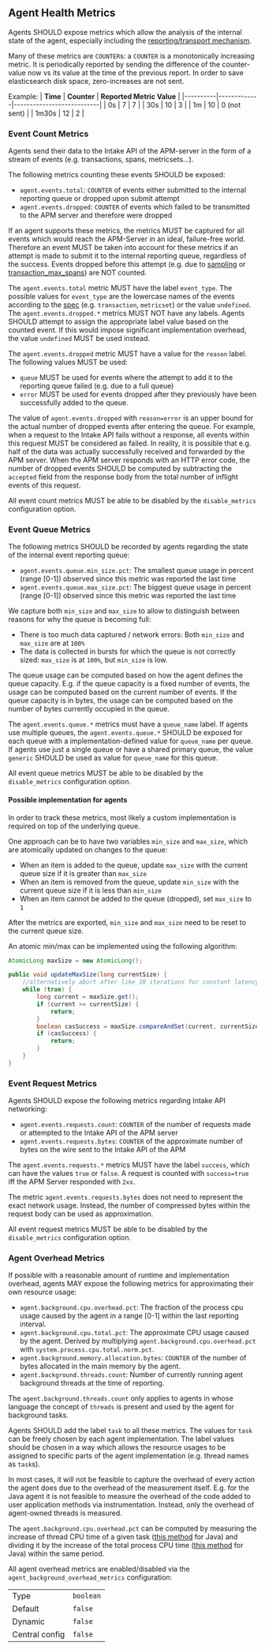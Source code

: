 ## Agent Health Metrics

Agents SHOULD expose metrics which allow the analysis of the internal state of the agent, especially including the [reporting/transport mechanism](transport.md).

Many of these metrics are `COUNTER`s: a `COUNTER` is a monotonically increasing metric.
It is periodically reported by sending the difference of the counter-value now vs its value at the time of the previous report.
In order to save elasticsearch disk space, zero-increases are not sent.

Example:
| **Time** | **Counter** | **Reported Metric Value** |
|----------|-------------|---------------------------|
| 0s       | 7           | 7                         |
| 30s      | 10          | 3                         |
| 1m       | 10          | 0 (not sent)              |
| 1m30s    | 12          | 2                         |


### Event Count Metrics

Agents send their data to the Intake API of the APM-server in the form of a stream of events (e.g. transactions, spans, metricsets...).

The following metrics counting these events SHOULD be exposed:
 - `agent.events.total`: `COUNTER` of events either submitted to the internal reporting queue or dropped upon submit attempt
 - `agent.events.dropped`: `COUNTER` of events which failed to be transmitted to the APM server and therefore were dropped

If an agent supports these metrics, the metrics MUST be captured for all events which would reach the APM-Server in an ideal, failure-free world.
Therefore an event MUST be taken into account for these metrics if an attempt is made to submit it to the internal reporting queue, regardless of the success.
Events dropped before this attempt (e.g. due to [sampling](tracing-sampling.md) or [transaction_max_spans](handling-huge-traces/tracing-spans-limit.md)) are NOT counted.

The `agent.events.total` metric MUST have the label `event_type`. The possible values for `event_type` are the lowercase names of the events according to the [spec](https://github.com/elastic/apm-server/tree/main/docs/spec/v2) (e.g. `transaction`, `metricset`) or the value `undefined`.
The `agent.events.dropped.*` metrics MUST NOT have any labels.
Agents SHOULD attempt to assign the appropriate label value based on the counted event. If this would impose significant implementation overhead, the value `undefined` MUST be used instead.

The `agent.events.dropped` metric MUST have a value for the `reason` label. The following values MUST be used:
* `queue` MUST be used for events where the attempt to add it to the reporting queue failed (e.g. due to a full queue)
* `error` MUST be used for events dropped after they previously have been successfully added to the queue.

The value of `agent.events.dropped` with `reason=error` is an upper bound for the actual number of dropped events after entering the queue.
For example, when a request to the Intake API fails without a response, all events within this request MUST be considered as failed.
In reality, it is possible that e.g. half of the data was actually successfully received and forwarded by the APM server.
When the APM server responds with an HTTP error code, the number of dropped events SHOULD be computed by subtracting the `accepted` field from the response body from the total number of inflight events of this request.

All event count metrics MUST be able to be disabled by the `disable_metrics` configuration option.

### Event Queue Metrics

The following metrics SHOULD be recorded by agents regarding the state of the internal event reporting queue:

 - `agent.events.queue.min_size.pct`: The smallest queue usage in percent (range [0-1]) observed since this metric was reported the last time
 - `agent.events.queue.max_size.pct`: The biggest queue usage in percent (range [0-1]) observed since this metric was reported the last time

We capture both `min_size` and `max_size` to allow to distinguish between reasons for why the queue is becoming full:
 * There is too much data captured / network errors: Both `min_size` and `max_size` are at `100%`
 * The data is collected in bursts for which the queue is not correctly sized: `max_size` is at `100%`, but `min_size` is low.

The queue usage can be computed based on how the agent defines the queue capacity.
E.g. if the queue capacity is a fixed number of events, the usage can be computed based on the current number of events.
If the queue capacity is in bytes, the usage can be computed based on the number of bytes currently occupied in the queue.

The `agent.events.queue.*` metrics must have a `queue_name` label. If agents use multiple queues, the `agent.events.queue.*` SHOULD be exposed for each queue with a implementation-defined value for `queue_name` per queue.
If agents use just a single queue or have a shared primary queue, the value `generic` SHOULD be used as value for `queue_name` for this queue.

All event queue metrics MUST be able to be disabled by the `disable_metrics` configuration option.

#### Possible implementation for agents

In order to track these metrics, most likely a custom implementation is required on top of the underlying queue.

One approach can be to have two variables `min_size` and `max_size`, which are atomically updated on changes to the queue:
 * When an item is added to the queue, update `max_size` with the current queue size if it is greater than `max_size`
 * When an item is removed from the queue, update `min_size` with the current queue size if it is less than `min_size`
 * When an item cannot be added to the queue (dropped), set `max_size` to `1`

After the metrics are exported, `min_size` and `max_size` need to be reset to the current queue size.

An atomic min/max can be implemented using the following algorithm:
```java
AtomicLong maxSize = new AtomicLong();

public void updateMaxSize(long currentSize) {
    //alternatively abort after like 10 iterations for constant latency
    while (true) { 
        long current = maxSize.get();
        if (current >= currentSize) {
            return;
        }
        boolean casSuccess = maxSize.compareAndSet(current, currentSize);
        if (casSuccess) {
            return;
        }
    }
}

```

### Event Request Metrics

Agents SHOULD expose the following metrics regarding Intake API networking:

 - `agent.events.requests.count`: `COUNTER` of the number of requests made or attempted to the Intake API of the APM server
 - `agent.events.requests.bytes`: `COUNTER` of the approximate number of bytes on the wire sent to the Intake API of the APM

The `agent.events.requests.*` metrics MUST have the label `success`, which can have the values `true` or `false`. A request is counted with `success=true` iff the APM Server responded with `2xx`.

The metric `agent.events.requests.bytes` does not need to represent the exact network usage.
Instead, the number of compressed bytes within the request body can be used as approximation.

All event request metrics MUST be able to be disabled by the `disable_metrics` configuration option.

### Agent Overhead Metrics

If possible with a reasonable amount of runtime and implementation overhead, agents MAY expose the following metrics for approximating their own resource usage:

 - `agent.background.cpu.overhead.pct`: The fraction of the process cpu usage caused by the agent in a range [0-1] within the last reporting interval.
 - `agent.background.cpu.total.pct`: The approximate CPU usage caused by the agent. Derived by multiplying `agent.background.cpu.overhead.pct` with `system.process.cpu.total.norm.pct`.
 - `agent.background.memory.allocation.bytes`: `COUNTER` of the number of bytes allocated in the main memory by the agent.
 - `agent.background.threads.count`: Number of currently running agent background threads at the time of reporting.

The `agent.background.threads.count` only applies to agents in whose language the concept of `threads` is present and used by the agent for background tasks.

Agents SHOULD add the label `task` to all these metrics. The values for `task` can be freely chosen by each agent implementation. The label values should be chosen in a way which allows the resource usages to be assigned to specific parts of the agent implementation (e.g. thread names as `task`s).

In most cases, it will not be feasible to capture the overhead of every action the agent does due to the overhead of the measurement itself. E.g. for the Java agent it is not feasible to measure the overhead of the code added to user application methods via instrumentation. Instead, only the overhead of agent-owned threads is measured.

The `agent.background.cpu.overhead.pct` can be computed by measuring the increase of thread CPU time of a given task ([this method](https://docs.oracle.com/javase/7/docs/api/java/lang/management/ThreadMXBean.html#getCurrentThreadCpuTime()) for Java) and dividing it by the increase of the total process CPU time ([this method](https://docs.oracle.com/javase/7/docs/jre/api/management/extension/com/sun/management/OperatingSystemMXBean.html#getProcessCpuTime()) for Java) within the same period.

All agent overhead metrics are enabled/disabled via the `agent_background_overhead_metrics` configuration:

|                |   |
|----------------|---|
| Type           | `boolean` |
| Default        | `false` |
| Dynamic        | `false` |
| Central config | `false` |
